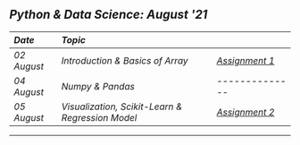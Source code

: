 ## _Python & Data Science: August '21_ 

| _Date_ | _Topic_ | |
| :----- | :------- | :-------- |
| _02 August_ |  _Introduction & Basics of Array_ | [_Assignment 1_](Assignment_1.ipynb) |
| _04 August_ |  _Numpy & Pandas_ | -------------- |
| _05 August_ |  _Visualization, Scikit-Learn & Regression Model_ | [_Assignment 2_](Assignment_2.ipynb) |
---
